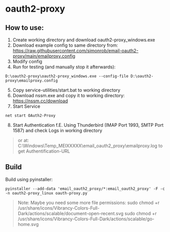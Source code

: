 # oauth2-proxy

## How to use:

1. Create working directory and download oauth2-proxy_windows.exe
2. Download example config to same directory from: https://raw.githubusercontent.com/simonrob/email-oauth2-proxy/main/emailproxy.config
3. Modify config
4. Run for testing (and manually stop it afterwards):

```
D:\oauth2-proxy\oauth2-proxy_windows.exe --config-file D:\oauth2-proxy\emailproxy.config
```

5. Copy service-utilities/start.bat to working directory
6. Download nssm.exe and copy it to working directory: https://nssm.cc/download
7. Start Service

```
net start OAuth2-Proxy
```

8. Start Authentication f.E. Using Thunderbird (IMAP Port 1993, SMTP Port 1587) and check Logs in working directory
> or at: C:\Windows\Temp\_MEIXXXXX\email_oauth2_proxy\emailproxy.log to get Authentification-URL


## Build

Build using pyinstaller:

```
pyinstaller --add-data 'email_oauth2_proxy/*:email_oauth2_proxy' -F -c -n oauth2-proxy_linux oauth-proxy.py
```

> Note: Maybe you need some more file permissions:
> sudo chmod +r /usr/share/icons/Vibrancy-Colors-Full-Dark/actions/scalable/document-open-recent.svg
> sudo chmod +r /usr/share/icons/Vibrancy-Colors-Full-Dark/actions/scalable/go-home.svg